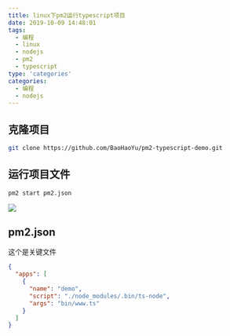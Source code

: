 ```yaml
---
title: linux下pm2运行typescript项目
date: 2019-10-09 14:48:01
tags:
  - 编程
  - linux
  - nodejs
  - pm2
  - typescript
type: 'categories'
categories:
  - 编程
  - nodejs
---
```


## 克隆项目

```bash
git clone https://github.com/BaoHaoYu/pm2-typescript-demo.git
```

<!-- more -->

## 运行项目文件

```bash
pm2 start pm2.json
```

![](http://bhyblog.oss-cn-shenzhen.aliyuncs.com/hexo/Xshell_ItrwtP1Zwf.png)

## pm2.json

这个是关键文件

```json
{
  "apps": [
    {
      "name": "demo",
      "script": "./node_modules/.bin/ts-node",
      "args": "bin/www.ts"
    }
  ]
}
```
